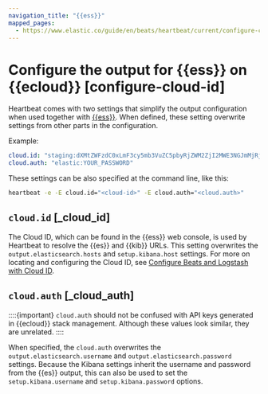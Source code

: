 ```yaml
---
navigation_title: "{{ess}}"
mapped_pages:
  - https://www.elastic.co/guide/en/beats/heartbeat/current/configure-cloud-id.html
---
```


# Configure the output for {{ess}} on {{ecloud}} [configure-cloud-id]


Heartbeat comes with two settings that simplify the output configuration when used together with [{{ess}}](https://www.elastic.co/cloud/elasticsearch-service?page=docs&placement=docs-body). When defined, these setting overwrite settings from other parts in the configuration.

Example:

```yaml
cloud.id: "staging:dXMtZWFzdC0xLmF3cy5mb3VuZC5pbyRjZWM2ZjI2MWE3NGJmMjRjZTMzYmI4ODExYjg0Mjk0ZiRjNmMyY2E2ZDA0MjI0OWFmMGNjN2Q3YTllOTYyNTc0Mw=="
cloud.auth: "elastic:YOUR_PASSWORD"
```

These settings can be also specified at the command line, like this:

```sh
heartbeat -e -E cloud.id="<cloud-id>" -E cloud.auth="<cloud.auth>"
```

## `cloud.id` [_cloud_id]

The Cloud ID, which can be found in the {{ess}} web console, is used by Heartbeat to resolve the {{es}} and {{kib}} URLs. This setting overwrites the `output.elasticsearch.hosts` and `setup.kibana.host` settings. For more on locating and configuring the Cloud ID, see [Configure Beats and Logstash with Cloud ID](docs-content://deploy-manage/deploy/cloud-enterprise/connect-elasticsearch.md).


## `cloud.auth` [_cloud_auth]

::::{important}
`cloud.auth` should not be confused with API keys generated in {{ecloud}} stack management. Although these values look similar, they are unrelated.
::::

When specified, the `cloud.auth` overwrites the `output.elasticsearch.username` and `output.elasticsearch.password` settings. Because the Kibana settings inherit the username and password from the {{es}} output, this can also be used to set the `setup.kibana.username` and `setup.kibana.password` options.
